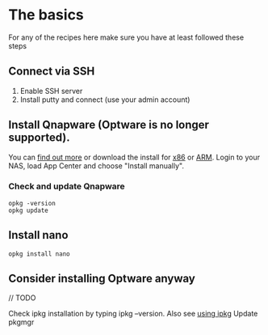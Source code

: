 # The basics
For any of the recipes here make sure you have at least followed these steps

## Connect via SSH
1. Enable SSH server
2. Install putty and connect (use your admin account)

## Install Qnapware (Optware is no longer supported).
You can [find out more](http://forum.qnap.com/viewtopic.php?f=320&t=100843&sid=f723c2548796d064fee91a603c3e573f)
or download the install for [x86](http://qnapware.zyxmon.org/binaries-x86/installer/Qnapware_0.90_x86.qpkg)
or [ARM](http://qnapware.zyxmon.org/binaries-arm/installer/Qnapware_0.90_arm-x19.qpkg). Login to
your NAS, load App Center and choose "Install manually".

### Check and update Qnapware
```
opkg -version
opkg update
```

## Install nano
```
opkg install nano
```

## Consider installing Optware anyway
// TODO

Check ipkg installation by typing ipkg –version. Also see [using ipkg](http://wiki.qnap.com/wiki/Using_IPKG)
Update pkgmgr


